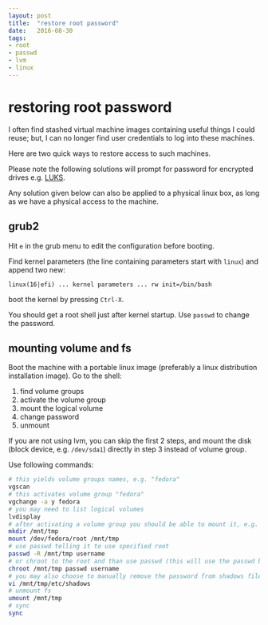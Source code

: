 ```yaml
---
layout: post
title:  "restore root password"
date:   2016-08-30
tags:
- root
- passwd
- lvm
- linux
---
```


# restoring root password #

I often find stashed virtual machine images containing useful things I could reuse; but, I can no longer find user credentials to log into these machines.

Here are two quick ways to restore access to such machines.

Please note the following solutions will prompt for password for encrypted drives e.g. [LUKS](https://en.wikipedia.org/wiki/Linux_Unified_Key_Setup).

Any solution given below can also be applied to a physical linux box, as long as we have a physical access to the machine.

## grub2 ##

Hit `e` in the grub menu to edit the configuration before booting.

Find kernel parameters (the line containing parameters start with `linux`) and append two new:

```
linux(16|efi) ... kernel parameters ... rw init=/bin/bash
```

boot the kernel by pressing `Ctrl-X`.

You should get a root shell just after kernel startup. Use `passwd` to change the password.

## mounting volume and fs ##

Boot the machine with a portable linux image (preferably a linux distribution installation image).
Go to the shell:

1. find volume groups
2. activate the volume group
3. mount the logical volume
4. change password
5. unmount

If you are not using lvm, you can skip the first 2 steps, and mount the disk (block device, e.g. `/dev/sda1`) directly in step 3 instead of volume group.

Use following commands:

```bash
# this yields volume groups names, e.g. "fedora"
vgscan
# this activates volume group "fedora"
vgchange -a y fedora
# you may need to list logical volumes
lvdisplay
# after activating a volume group you should be able to mount it, e.g. under /mnt/tmp
mkdir /mnt/tmp
mount /dev/fedora/root /mnt/tmp
# use passwd telling it to use specified root
passwd -R /mnt/tmp username
# or chroot to the root and than use passwd (this will use the passwd binary found under /mnt/tmp)
chroot /mnt/tmp passwd username
# you may also choose to manually remove the password from shadows file (2nd column)
vi /mnt/tmp/etc/shadows
# unmount fs
umount /mnt/tmp
# sync
sync
```
